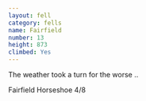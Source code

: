 ```yaml
---
layout: fell
category: fells
name: Fairfield
number: 13
height: 873
climbed: Yes
---
```

The weather took a turn for the worse ..

Fairfield Horseshoe 4/8


